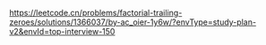 https://leetcode.cn/problems/factorial-trailing-zeroes/solutions/1366037/by-ac_oier-1y6w/?envType=study-plan-v2&envId=top-interview-150